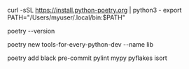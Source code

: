 curl -sSL https://install.python-poetry.org | python3 - 
export PATH="/Users/myuser/.local/bin:$PATH"

poetry --version

poetry new tools-for-every-python-dev --name lib

poetry add black pre-commit pylint mypy pyflakes isort

